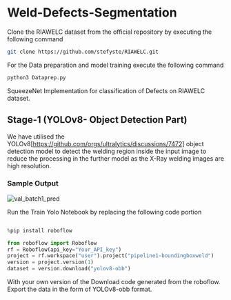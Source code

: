 # Weld-Defects-Segmentation
Clone the RIAWELC dataset from the official repository by executing the following command 
```bash
git clone https://github.com/stefyste/RIAWELC.git
```

For the Data preparation and model training execute the following command

```bash
python3 Dataprep.py
```

SqueezeNet Implementation for classification of Defects on RIAWELC dataset.

## Stage-1 (YOLOv8- Object Detection Part)

We have utilised the YOLOv8[https://github.com/orgs/ultralytics/discussions/7472] object detection model to detect the welding region inside the input image to reduce the processing in the further model as the X-Ray welding images are high resolution.

### Sample Output

![val_batch1_pred](https://github.com/user-attachments/assets/548ef311-a98e-4782-a3e6-f8d8b1211b50)


Run the Train Yolo Notebook by replacing the following code portion 

```python

%pip install roboflow

from roboflow import Roboflow
rf = Roboflow(api_key="Your_API_key")
project = rf.workspace("user").project("pipeline1-boundingboxweld")
version = project.version(1)
dataset = version.download("yolov8-obb")
````
With your own version of the Download code generated from the roboflow. Export the data in the form of YOLOv8-obb format. 
